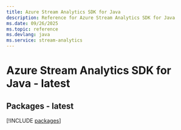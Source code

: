 ```yaml
---
title: Azure Stream Analytics SDK for Java
description: Reference for Azure Stream Analytics SDK for Java
ms.date: 09/26/2025
ms.topic: reference
ms.devlang: java
ms.service: stream-analytics
---
```

# Azure Stream Analytics SDK for Java - latest
## Packages - latest
[!INCLUDE [packages](stream-analytics-index.md)]